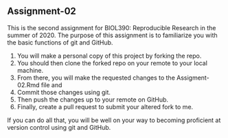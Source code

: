 ## Assignment-02
This is the second assignment for BIOL390: Reproducible Research in the summer of 2020. The purpose of this assignment is to familiarize you with the basic functions of git and GitHub. 

1. You will make a personal copy of this project by forking the repo. 
2. You should then clone the forked repo on your remote to your local machine. 
3. From there, you will make the requested changes to the Assigment-02.Rmd file and 
4. Commit those changes using git. 
5. Then push the changes up to your remote on GitHub. 
6. Finally, create a pull request to submit your altered fork to me.

If you can do all that, you will be well on your way to becoming proficient at version control using git and GitHub.
